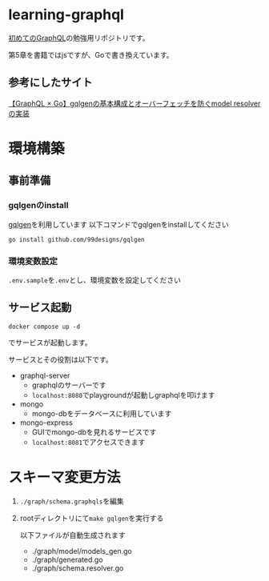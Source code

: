 # learning-graphql
[初めてのGraphQL](https://www.oreilly.co.jp/books/9784873118932/)の勉強用リポジトリです。

第5章を書籍ではjsですが、Goで書き換えています。

## 参考にしたサイト
[【GraphQL × Go】gqlgenの基本構成とオーバーフェッチを防ぐmodel resolverの実装](https://tech.layerx.co.jp/entry/2021/10/22/171242
)
# 環境構築
## 事前準備
### gqlgenのinstall
[gqlgen](https://github.com/99designs/gqlgen)を利用しています
以下コマンドでgqlgenをinstallしてください
```
go install github.com/99designs/gqlgen
```

### 環境変数設定
`.env.sample`を`.env`とし、環境変数を設定してください

## サービス起動
```
docker compose up -d
```
でサービスが起動します。

サービスとその役割は以下です。

- graphql-server
  - graphqlのサーバーです
  - `localhost:8080`でplaygroundが起動しgraphqlを叩けます
- mongo
  - mongo-dbをデータベースに利用しています
- mongo-express
  - GUIでmongo-dbを見れるサービスです
  - `localhost:8081`でアクセスできます

# スキーマ変更方法
1. `./graph/schema.graphqls`を編集
2. rootディレクトリにて`make gqlgen`を実行する

    以下ファイルが自動生成されます
    
   - ./graph/model/models_gen.go
   - ./graph/generated.go
   - ./graph/schema.resolver.go